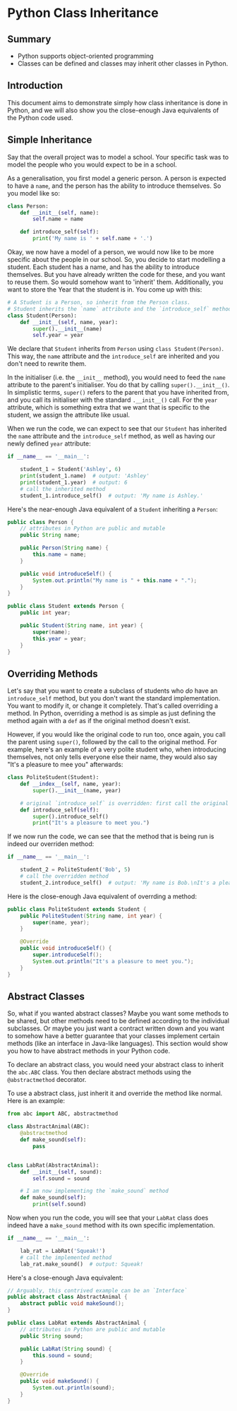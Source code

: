 Python Class Inheritance
========================

Summary
-------

* Python supports object-oriented programming
* Classes can be defined and classes may inherit other classes in Python.

Introduction
------------

This document aims to demonstrate simply how class inheritance is done in Python, and we will also show you the close-enough Java equivalents of the Python code used.


Simple Inheritance
------------------

Say that the overall project was to model a school. Your specific task was to model the people who you would expect to be in a school.

As a generalisation, you first model a generic person. A person is expected to have a `name`, and the person has the ability to introduce themselves. So you model like so:
```python
class Person:
    def __init__(self, name):
        self.name = name

    def introduce_self(self):
        print('My name is ' + self.name + '.')
```

Okay, we now have a model of a person, we would now like to be more specific about the people in our school. So, you decide to start modelling a student. Each student has a name, and has the ability to introduce themselves. But you have already written the code for these, and you want to reuse them. So would somehow want to 'inherit' them. Additionally, you want to store the Year that the student is in. You come up with this:
```python
# A Student is a Person, so inherit from the Person class.
# Student inherits the `name` attribute and the `introduce_self` method
class Student(Person):
    def __init__(self, name, year):
        super().__init__(name)
        self.year = year
```

We declare that `Student` inherits from `Person` using `class Student(Person)`. This way, the `name` attribute and the `introduce_self` are inherited and you don't need to rewrite them.

In the initialiser (i.e. the `__init__` method), you would need to feed the `name` attribute to the parent's initialiser. You do that by calling `super().__init__()`. In simplistic terms, `super()` refers to the parent that you have inherited from, and you call its initialiser with the standard `.__init__()` call. For the `year` attribute, which is something extra that we want that is specific to the student, we assign the attribute like usual.

When we run the code, we can expect to see that our `Student` has inherited the `name` attribute and the `introduce_self` method, as well as having our newly defined `year` attribute:
```python
if __name__ == '__main__':

    student_1 = Student('Ashley', 6)
    print(student_1.name)  # output: 'Ashley'
    print(student_1.year)  # output: 6
    # call the inherited method
    student_1.introduce_self()  # output: 'My name is Ashley.'
```

Here's the near-enough Java equivalent of a `Student` inheriting a `Person`:
```java
public class Person {
    // attributes in Python are public and mutable
    public String name;

    public Person(String name) {
        this.name = name;
    }

    public void introduceSelf() {
        System.out.println("My name is " + this.name + ".");
    }
}

public class Student extends Person {
    public int year;

    public Student(String name, int year) {
        super(name);
        this.year = year;
    }
}
```


Overriding Methods
------------------

Let's say that you want to create a subclass of students who _do_ have an `introduce_self` method, but you don't want the standard implementation. You want to modify it, or change it completely. That's called overriding a method. In Python, overriding a method is as simple as just defining the method again with a `def` as if the original method doesn't exist.

However, if you would like the original code to run too, once again, you call the parent using `super()`, followed by the call to the original method. For example, here's an example of a very polite student who, when introducing themselves, not only tells everyone else their name, they would also say "It's a pleasure to mee you" afterwards:
```python
class PoliteStudent(Student):
    def __index__(self, name, year):
        super().__init__(name, year)

    # original `introduce_self` is overridden: first call the original method, then perform something extra
    def introduce_self(self):
        super().introduce_self()
        print("It's a pleasure to meet you.")
```

If we now run the code, we can see that the method that is being run is indeed our overriden method:
```python
if __name__ == '__main__':

    student_2 = PoliteStudent('Bob', 5)
    # call the overridden method
    student_2.introduce_self()  # output: 'My name is Bob.\nIt's a pleasure to meet you.'
```

Here is the close-enough Java equivalent of overrding a method:
```java
public class PoliteStudent extends Student {
    public PoliteStudent(String name, int year) {
        super(name, year);
    }

    @Override
    public void introduceSelf() {
        super.introduceSelf();
        System.out.println("It's a pleasure to meet you.");
    }
}
```


Abstract Classes
----------------

So, what if you wanted abstract classes? Maybe you want some methods to be shared, but other methods need to be defined according to the individual subclasses. Or maybe you just want a contract written down and you want to somehow have a better guarantee that your classes implement certain methods (like an interface in Java-like languages). This section would show you how to have abstract methods in your Python code.

To declare an abstract class, you would need your abstract class to inherit the `abc.ABC` class. You then declare abstract methods using the `@abstractmethod` decorator.

To use a abstract class, just inherit it and override the method like normal. Here is an example:
```python
from abc import ABC, abstractmethod

class AbstractAnimal(ABC):
    @abstractmethod
    def make_sound(self):
        pass


class LabRat(AbstractAnimal):
    def __init__(self, sound):
        self.sound = sound

    # I am now implementing the `make_sound` method
    def make_sound(self):
        print(self.sound)
```

Now when you run the code, you will see that your `LabRat` class does indeed have a `make_sound` method with its own specific implementation.
```python
if __name__ == '__main__':

    lab_rat = LabRat('Squeak!')
    # call the implemented method
    lab_rat.make_sound()  # output: Squeak!
```

Here's a close-enough Java equivalent:
```java
// Arguably, this contrived example can be an `Interface`
public abstract class AbstractAnimal {
    abstract public void makeSound();
}

public class LabRat extends AbstractAnimal {
    // attributes in Python are public and mutable
    public String sound;

    public LabRat(String sound) {
        this.sound = sound;
    }

    @Override
    public void makeSound() {
        System.out.println(sound);
    }
}
```